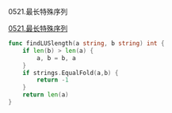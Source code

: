 0521.最长特殊序列

[0521.最长特殊序列](https://leetcode-cn.com/problems/longest-uncommon-subsequence-i/)

```go
func findLUSlength(a string, b string) int {
	if len(b) > len(a) {
		a, b = b, a
	}
	if strings.EqualFold(a,b) {
		return -1
	}
	return len(a)
}
```

